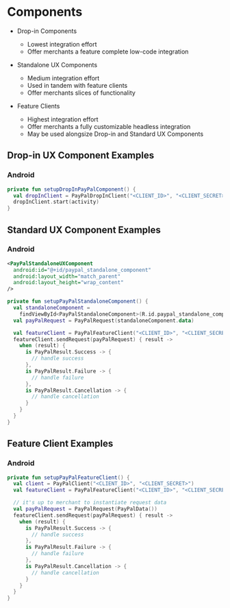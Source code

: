 # Components

- Drop-in Components
  * Lowest integration effort
  * Offer merchants a feature complete low-code integration

- Standalone UX Components
  * Medium integration effort
  * Used in tandem with feature clients
  * Offer merchants slices of functionality

- Feature Clients 
  * Highest integration effort
  * Offer merchants a fully customizable headless integration
  * May be used alongsize Drop-in and Standard UX Components

## Drop-in UX Component Examples

### Android

```kotlin
private fun setupDropInPayPalComponent() {
  val dropInClient = PayPalDropInClient("<CLIENT_ID>", "<CLIENT_SECRET>")
  dropInClient.start(activity)
}
```

## Standard UX Component Examples

### Android

```xml
<PayPalStandaloneUXComponent
  android:id="@+id/paypal_standalone_component"
  android:layout_width="match_parent"
  android:layout_height="wrap_content"
/>
```

```kotlin
private fun setupPayPalStandaloneComponent() {
  val standaloneComponent =
    findViewById<PayPalStandaloneComponent>(R.id.paypal_standalone_component)
  val payPalRequest = PayPalRequest(standaloneComponent.data)

  val featureClient = PayPalFeatureClient("<CLIENT_ID>", "<CLIENT_SECRET>")
  featureClient.sendRequest(payPalRequest) { result ->
    when (result) {
      is PayPalResult.Success -> {
        // handle success
      },
      is PayPalResult.Failure -> {
        // handle failure
      },
      is PayPalResult.Cancellation -> {
        // handle cancellation
      }
    }
  }
}
```

## Feature Client Examples

### Android

```kotlin
private fun setupPayPalFeatureClient() {
  val client = PayPalClient("<CLIENT_ID>", "<CLIENT_SECRET>")
  val featureClient = PayPalFeatureClient("<CLIENT_ID>", "<CLIENT_SECRET>")

  // it's up to merchant to instantiate request data
  val payPalRequest = PayPalRequest(PayPalData())
  featureClient.sendRequest(payPalRequest) { result ->
    when (result) {
      is PayPalResult.Success -> {
        // handle success
      },
      is PayPalResult.Failure -> {
        // handle failure
      },
      is PayPalResult.Cancellation -> {
        // handle cancellation
      }
    }
  }
}
